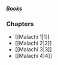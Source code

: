 ##### *[Books](--Bible--.md)*

### Chapters
- [[Malachi 1|1]]
- [[Malachi 2|2]]
- [[Malachi 3|3]]
- [[Malachi 4|4]]
